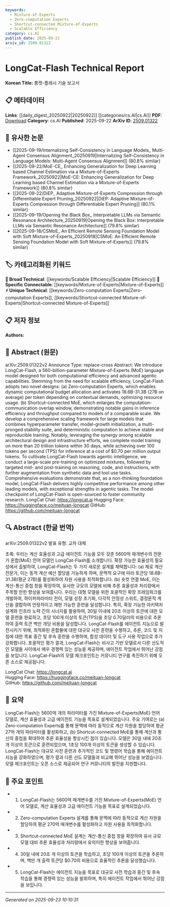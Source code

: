 ```yaml
---
keywords:
  - Mixture-of-Experts
  - Zero-computation Experts
  - Shortcut-connected Mixture-of-Experts
  - Scalable Efficiency
category: cs.AI
publish_date: 2025-09-22
arxiv_id: 2509.01322
---
```


<!-- KEYWORD_LINKING_METADATA:
{
  "processed_timestamp": "2025-09-23T10:10:31.422239",
  "vocabulary_version": "1.0",
  "selected_keywords": [
    "Mixture-of-Experts",
    "Zero-computation Experts",
    "Shortcut-connected Mixture-of-Experts",
    "Scalable Efficiency"
  ],
  "rejected_keywords": [],
  "similarity_scores": {
    "Mixture-of-Experts": 0.82,
    "Zero-computation Experts": 0.78,
    "Shortcut-connected Mixture-of-Experts": 0.77,
    "Scalable Efficiency": 0.75
  },
  "extraction_method": "AI_prompt_based",
  "budget_applied": true,
  "candidates_json": {
    "candidates": [
      {
        "surface": "Mixture-of-Experts",
        "canonical": "Mixture-of-Experts",
        "aliases": [
          "MoE"
        ],
        "category": "specific_connectable",
        "rationale": "Mixture-of-Experts models are a significant architectural choice in machine learning, facilitating connections with other models using similar architectures.",
        "novelty_score": 0.55,
        "connectivity_score": 0.85,
        "specificity_score": 0.78,
        "link_intent_score": 0.82
      },
      {
        "surface": "Zero-computation Experts",
        "canonical": "Zero-computation Experts",
        "aliases": [],
        "category": "unique_technical",
        "rationale": "This novel design within the LongCat-Flash model is unique and could be pivotal for understanding its efficiency innovations.",
        "novelty_score": 0.72,
        "connectivity_score": 0.65,
        "specificity_score": 0.81,
        "link_intent_score": 0.78
      },
      {
        "surface": "Shortcut-connected MoE",
        "canonical": "Shortcut-connected Mixture-of-Experts",
        "aliases": [],
        "category": "unique_technical",
        "rationale": "This specific architectural enhancement is critical for the model's efficiency and provides a unique linking opportunity.",
        "novelty_score": 0.68,
        "connectivity_score": 0.7,
        "specificity_score": 0.8,
        "link_intent_score": 0.77
      },
      {
        "surface": "scalable efficiency",
        "canonical": "Scalable Efficiency",
        "aliases": [],
        "category": "broad_technical",
        "rationale": "Scalable efficiency is a broad technical concept that underpins many advancements in large-scale models.",
        "novelty_score": 0.45,
        "connectivity_score": 0.88,
        "specificity_score": 0.6,
        "link_intent_score": 0.75
      }
    ],
    "ban_list_suggestions": [
      "computational efficiency",
      "advanced agentic capabilities"
    ]
  },
  "decisions": [
    {
      "candidate_surface": "Mixture-of-Experts",
      "resolved_canonical": "Mixture-of-Experts",
      "decision": "linked",
      "scores": {
        "novelty": 0.55,
        "connectivity": 0.85,
        "specificity": 0.78,
        "link_intent": 0.82
      }
    },
    {
      "candidate_surface": "Zero-computation Experts",
      "resolved_canonical": "Zero-computation Experts",
      "decision": "linked",
      "scores": {
        "novelty": 0.72,
        "connectivity": 0.65,
        "specificity": 0.81,
        "link_intent": 0.78
      }
    },
    {
      "candidate_surface": "Shortcut-connected MoE",
      "resolved_canonical": "Shortcut-connected Mixture-of-Experts",
      "decision": "linked",
      "scores": {
        "novelty": 0.68,
        "connectivity": 0.7,
        "specificity": 0.8,
        "link_intent": 0.77
      }
    },
    {
      "candidate_surface": "scalable efficiency",
      "resolved_canonical": "Scalable Efficiency",
      "decision": "linked",
      "scores": {
        "novelty": 0.45,
        "connectivity": 0.88,
        "specificity": 0.6,
        "link_intent": 0.75
      }
    }
  ]
}
-->

# LongCat-Flash Technical Report

**Korean Title:** 롱캣-플래시 기술 보고서

## 📋 메타데이터

**Links**: [[daily_digest_20250922|20250922]] [[categories/cs.AI|cs.AI]]
**PDF**: [Download](https://arxiv.org/pdf/2509.01322.pdf)
**Category**: cs.AI
**Published**: 2025-09-22
**ArXiv ID**: [2509.01322](https://arxiv.org/abs/2509.01322)

## 🔗 유사한 논문
- [[2025-09-19/Internalizing Self-Consistency in Language Models_ Multi-Agent Consensus Alignment_20250919|Internalizing Self-Consistency in Language Models: Multi-Agent Consensus Alignment]] (80.8% similar)
- [[2025-09-22/MoE-CE_ Enhancing Generalization for Deep Learning based Channel Estimation via a Mixture-of-Experts Framework_20250922|MoE-CE: Enhancing Generalization for Deep Learning based Channel Estimation via a Mixture-of-Experts Framework]] (80.8% similar)
- [[2025-09-22/DiEP_ Adaptive Mixture-of-Experts Compression through Differentiable Expert Pruning_20250922|DiEP: Adaptive Mixture-of-Experts Compression through Differentiable Expert Pruning]] (80.1% similar)
- [[2025-09-19/Opening the Black Box_ Interpretable LLMs via Semantic Resonance Architecture_20250919|Opening the Black Box: Interpretable LLMs via Semantic Resonance Architecture]] (79.8% similar)
- [[2025-09-18/CSMoE_ An Efficient Remote Sensing Foundation Model with Soft Mixture-of-Experts_20250918|CSMoE: An Efficient Remote Sensing Foundation Model with Soft Mixture-of-Experts]] (79.8% similar)

## 🏷️ 카테고리화된 키워드
**🧠 Broad Technical**: [[keywords/Scalable Efficiency|Scalable Efficiency]]
**🔗 Specific Connectable**: [[keywords/Mixture-of-Experts|Mixture-of-Experts]]
**⚡ Unique Technical**: [[keywords/Zero-computation Experts|Zero-computation Experts]], [[keywords/Shortcut-connected Mixture-of-Experts|Shortcut-connected Mixture-of-Experts]]

## 📋 저자 정보

**Authors:** 

## 📄 Abstract (원문)

arXiv:2509.01322v2 Announce Type: replace-cross 
Abstract: We introduce LongCat-Flash, a 560-billion-parameter Mixture-of-Experts (MoE) language model designed for both computational efficiency and advanced agentic capabilities. Stemming from the need for scalable efficiency, LongCat-Flash adopts two novel designs: (a) Zero-computation Experts, which enables dynamic computational budget allocation and activates 18.6B-31.3B (27B on average) per token depending on contextual demands, optimizing resource usage. (b) Shortcut-connected MoE, which enlarges the computation-communication overlap window, demonstrating notable gains in inference efficiency and throughput compared to models of a comparable scale. We develop a comprehensive scaling framework for large models that combines hyperparameter transfer, model-growth initialization, a multi-pronged stability suite, and deterministic computation to achieve stable and reproducible training. Notably, leveraging the synergy among scalable architectural design and infrastructure efforts, we complete model training on more than 20 trillion tokens within 30 days, while achieving over 100 tokens per second (TPS) for inference at a cost of \$0.70 per million output tokens. To cultivate LongCat-Flash towards agentic intelligence, we conduct a large-scale pre-training on optimized mixtures, followed by targeted mid- and post-training on reasoning, code, and instructions, with further augmentation from synthetic data and tool use tasks. Comprehensive evaluations demonstrate that, as a non-thinking foundation model, LongCat-Flash delivers highly competitive performance among other leading models, with exceptional strengths in agentic tasks. The model checkpoint of LongCat-Flash is open-sourced to foster community research.
  LongCat Chat: https://longcat.ai
  Hugging Face: https://huggingface.co/meituan-longcat
  GitHub: https://github.com/meituan-longcat

## 🔍 Abstract (한글 번역)

arXiv:2509.01322v2 발표 유형: 교차 대체

초록: 우리는 계산 효율성과 고급 에이전트 기능을 모두 갖춘 5600억 매개변수의 전문가 혼합(MoE) 언어 모델인 LongCat-Flash를 소개합니다. 확장 가능한 효율성의 필요성에서 출발하여, LongCat-Flash는 두 가지 새로운 설계를 채택합니다: (a) 제로 계산 전문가, 이는 동적 계산 예산 할당을 가능하게 하며, 문맥적 요구에 따라 토큰당 18.6B-31.3B(평균 27B)를 활성화하여 자원 사용을 최적화합니다. (b) 숏컷 연결 MoE, 이는 계산-통신 중첩 창을 확장하여, 유사한 규모의 모델에 비해 추론 효율성과 처리량에서 주목할 만한 향상을 보여줍니다. 우리는 대형 모델을 위한 포괄적인 확장 프레임워크를 개발하여, 하이퍼파라미터 전이, 모델 성장 초기화, 다각적 안정성 스위트, 결정론적 계산을 결합하여 안정적이고 재현 가능한 훈련을 달성합니다. 특히, 확장 가능한 아키텍처 설계와 인프라 노력 간의 시너지를 활용하여, 30일 이내에 20조 이상의 토큰에 대한 모델 훈련을 완료하고, 초당 100개 이상의 토큰(TPS)을 초당 0.70달러의 비용으로 추론하여 출력 토큰 백만 개당 비용을 달성합니다. LongCat-Flash를 에이전트 지능으로 발전시키기 위해, 최적화된 혼합물에 대한 대규모 사전 훈련을 수행하고, 추론, 코드 및 지침에 대한 목표 중간 및 후속 훈련을 수행하며, 합성 데이터 및 도구 사용 작업으로 추가 강화합니다. 포괄적인 평가 결과, LongCat-Flash는 비사고 기반 모델로서 다른 선도적인 모델들 사이에서 매우 경쟁력 있는 성능을 제공하며, 에이전트 작업에서 뛰어난 강점을 보입니다. LongCat-Flash의 모델 체크포인트는 커뮤니티 연구를 촉진하기 위해 오픈 소스로 제공됩니다.

LongCat Chat: https://longcat.ai  
Hugging Face: https://huggingface.co/meituan-longcat  
GitHub: https://github.com/meituan-longcat

## 📝 요약

LongCat-Flash는 5600억 개의 파라미터를 가진 Mixture-of-Experts(MoE) 언어 모델로, 계산 효율성과 고급 에이전트 기능을 목표로 설계되었습니다. 주요 기여로는 (a) Zero-computation Experts를 통해 문맥에 따라 동적으로 계산 자원을 할당하여 평균 27억 개의 파라미터를 활성화하고, (b) Shortcut-connected MoE를 통해 계산과 통신의 중첩을 확대하여 추론 효율성을 향상시킨 점이 있습니다. 모델은 30일 내에 20조 개 이상의 토큰으로 훈련되었으며, 1초당 100개 이상의 토큰을 생성할 수 있습니다. LongCat-Flash는 대규모 사전 훈련과 추가적인 코드 및 명령어 학습을 통해 에이전트 지능을 강화하였으며, 평가 결과 다른 선도 모델들과 비교해 뛰어난 성능을 보였습니다. 모델 체크포인트는 오픈 소스로 제공되어 연구 커뮤니티의 발전을 지원합니다.

## 🎯 주요 포인트

- 1. LongCat-Flash는 5600억 매개변수를 가진 Mixture-of-Experts(MoE) 언어 모델로, 계산 효율성과 고급 에이전트 기능을 목표로 설계되었습니다.
- 2. Zero-computation Experts 설계를 통해 문맥에 따라 동적으로 계산 자원을 할당하여 평균 270억 매개변수를 활성화하고 자원 사용을 최적화합니다.
- 3. Shortcut-connected MoE 설계는 계산-통신 중첩 창을 확장하여 유사 규모 모델 대비 추론 효율성과 처리량에서 유의미한 향상을 보여줍니다.
- 4. 30일 내에 20조 개 이상의 토큰을 학습하고, 초당 100개 이상의 토큰을 추론하며, 백만 개 출력 토큰당 \$0.70의 비용으로 효율적인 추론을 달성했습니다.
- 5. LongCat-Flash는 에이전트 지능을 목표로 대규모 사전 학습과 중간 및 후속 학습을 통해 경쟁력 있는 성능을 발휘하며, 특히 에이전트 작업에서 뛰어난 강점을 보입니다.


---

*Generated on 2025-09-23 10:10:31*